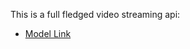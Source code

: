 This is a full fledged video streaming api:
- [Model Link](https://app.eraser.io/workspace/YtPqZ1VogxGy1jzIDkzj)